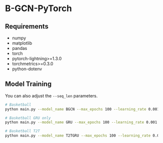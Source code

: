 # B-GCN-PyTorch

## Requirements

* numpy
* matplotlib
* pandas
* torch
* pytorch-lightning>=1.3.0
* torchmetrics>=0.3.0
* python-dotenv

## Model Training

You can also adjust the `--seq_len` parameters.

```bash
# Basketball
python main.py --model_name BGCN --max_epochs 100 --learning_rate 0.001 --weight_decay 0 --batch_size 32 --aspect_num 4 --hidden_dim 64 --co_attention_dim 16 --linear_transformation --applying_player --applying_attention --loss nba_mae --settings supervised
```

```bash
# Basketball GRU only
python main.py --model_name GRU --max_epochs 100 --learning_rate 0.001 --weight_decay 0 --batch_size 32 --hidden_dim 64 --loss nba_score --settings supervised
```

```bash
# Basketball T2T
python main.py --model_name T2TGRU --max_epochs 100 --learning_rate 0.001 --weight_decay 0 --batch_size 32 --hidden_dim 64 --loss nba_T2T --settings supervised
```